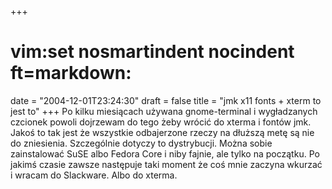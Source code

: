 +++
# vim:set nosmartindent nocindent ft=markdown:
date = "2004-12-01T23:24:30"
draft = false
title = "jmk x11 fonts + xterm to jest to"
+++
Po kilku miesiącach używana gnome-terminal i wygładzanych czcionek powoli
dojrzewam do tego żeby wrócić do xterma i fontów jmk. Jakoś to tak jest że
wszystkie odbajerzone rzeczy na dłuższą metę są nie do zniesienia. Szczególnie
dotyczy to dystrybucji. Można sobie zainstalować SuSE albo Fedora Core i niby
fajnie, ale tylko na początku. Po jakimś czasie zawsze następuje taki moment
że coś mnie zaczyna wkurzać i wracam do Slackware. Albo do xterma.

